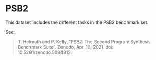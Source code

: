 # PSB2


This dataset includes the different tasks in the PSB2 benchmark set.

See:
> T. Helmuth and P. Kelly, “PSB2: The Second Program Synthesis Benchmark Suite”. Zenodo, Apr. 10, 2021. doi: 10.5281/zenodo.5084812.
